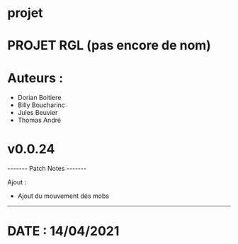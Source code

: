 # projet

# PROJET RGL (pas encore de nom)

# Auteurs :
  - Dorian Boitiere
  - Billy Boucharinc
  - Jules Beuvier
  - Thomas André

# v0.0.24

------- Patch Notes -------

Ajout :
  - Ajout du mouvement des mobs


---------------------------

# DATE : 14/04/2021
